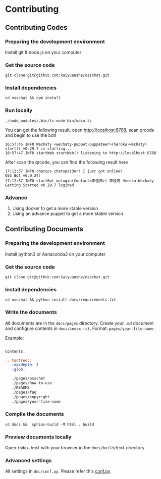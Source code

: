 # Contributing

## Contributing Codes 

### Preparing the development environment

Install git & node.js on your computer

### Get the source code

```shell
git clone git@github.com:kaiyuanshe/osschat.git
```

### Install dependencies

```shell
cd osschat && npm install 
```

### Run locally

```shell
./node_modules/.bin/ts-node bin/main.ts
```

You can get the following result, open <http://localhost:8788>, scan qrcode and begin to use the bot!

```shell
16:57:45 INFO Wechaty <wechaty-puppet-puppeteer>(heroku-wechaty) start() v0.29.7 is starting...
16:57:47 INFO startWeb startWeb() listening to http://localhost:8788
```

After scan the qrcode, you can find the following result here

```shell
17:12:57 INFO chatops chatops(Der! I just got online!
OSS Bot v0.0.24)
17:12:57 INFO startBot onLogin(Contact<李佳芮>) 李佳芮 Heroku Wechaty Getting Started v0.29.7 logined
```

### Advance

1. Using docker to get a more stable version
2. Using an advance puppet to get a more stable version

## Contributing Documents

### Preparing the development environment

Install python3 or Aanaconda3 on your computer

### Get the source code

```shell
git clone git@github.com:kaiyuanshe/osschat.git
```

### Install dependencies

```shell
cd osschat && python install docs/requirements.txt
```

### Write the documents

All documents are in the `docs/pages` directory.
Create your `.md` document and configure contents in
`docs/index.rst`. Format: `pages/your-file-name`.

Example:

```rst

Contents:

.. toctree::
   :maxdepth: 2
   :glob:

   ./pages/osschat
   ./pages/how-to-use
   ./README
   ./pages/faq
   ./pages/copyright
   ./pages/your-file-name

```

### Compile the documents

```shell
cd docs &&  sphinx-build -M html . build
```

### Preview documents locally

Open `index.html` with your browser in the `docs/build/html` directory

### Advanced settings

All settings in `doc/conf.py`.
Please refer this [conf.py](https://github.com/readthedocs/recommonmark/blob/master/setup.py).



